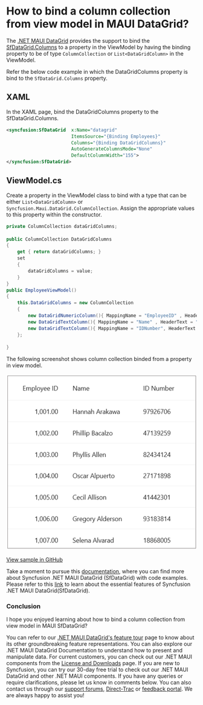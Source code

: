 # How to bind a column collection from view model in MAUI DataGrid? 

The [.NET MAUI DataGrid](https://www.syncfusion.com/maui-controls/maui-datagrid) provides the support to bind the [SfDataGrid.Columns](https://help.syncfusion.com/cr/maui/Syncfusion.Maui.DataGrid.SfDataGrid.html#Syncfusion_Maui_DataGrid_SfDataGrid_Columns) to a property in the ViewModel by having the binding property to be of type `ColumnCollection` or `List<DataGridColumn>` in the ViewModel.

Refer the below code example in which the DataGridColumns property is bind to the `SfDataGrid.Columns` property.

## XAML
In the XAML page, bind the DataGridColumns property to the SfDataGrid.Columns.

```XML
<syncfusion:SfDataGrid  x:Name="datagrid"
                        ItemsSource="{Binding Employees}"
                        Columns="{Binding DataGridColumns}"
                        AutoGenerateColumnsMode="None"
                        DefaultColumnWidth="155">
</syncfusion:SfDataGrid>
```

## ViewModel.cs
Create a property in the ViewModel class to bind with a type that can be either `List<DataGridColumn>` or `Syncfusion.Maui.DataGrid.ColumnCollection`. Assign the appropriate values to this property within the constructor.

```C#
private ColumnCollection dataGridColumns;

public ColumnCollection DataGridColumns
{
    get { return dataGridColumns; }
    set
    {
        dataGridColumns = value;
    }
}
public EmployeeViewModel()
{
    this.DataGridColumns = new ColumnCollection
    {
        new DataGridNumericColumn(){ MappingName = "EmployeeID" , HeaderText="Employee ID"},
        new DataGridTextColumn(){ MappingName = "Name" , HeaderText = "Name"},
        new DataGridTextColumn(){ MappingName = "IDNumber", HeaderText ="ID Number"},
    };

}
```
The following screenshot shows column collection binded from a property in view model.

![DataGrid with Selection Command](SfDataGrid_Binding_Columns.png)

[View sample in GitHub](https://github.com/SyncfusionExamples/How-to-bind-a-column-collection-from-view-model-in-MAUI-SfDataGrid/tree/master)

Take a moment to pursue this [documentation](https://help.syncfusion.com/maui/datagrid/overview), where you can find more about Syncfusion .NET MAUI DataGrid (SfDataGrid) with code examples.
Please refer to this [link](https://www.syncfusion.com/maui-controls/maui-datagrid) to learn about the essential features of Syncfusion .NET MAUI DataGrid(SfDataGrid).

### Conclusion
I hope you enjoyed learning about how to bind a column collection from view model in MAUI SfDataGrid?

You can refer to our [.NET MAUI DataGrid's feature tour](https://www.syncfusion.com/maui-controls/maui-datagrid) page to know about its other groundbreaking feature representations. You can also explore our .NET MAUI DataGrid Documentation to understand how to present and manipulate data.
For current customers, you can check out our .NET MAUI components from the [License and Downloads](https://www.syncfusion.com/account/downloads) page. If you are new to Syncfusion, you can try our 30-day free trial to check out our .NET MAUI DataGrid and other .NET MAUI components.
If you have any queries or require clarifications, please let us know in comments below. You can also contact us through our [support forums](https://www.syncfusion.com/forums), [Direct-Trac](https://support.syncfusion.com/account/login?ReturnUrl=%2Faccount%2Fconnect%2Fauthorize%2Fcallback%3Fclient_id%3Dc54e52f3eb3cde0c3f20474f1bc179ed%26redirect_uri%3Dhttps%253A%252F%252Fsupport.syncfusion.com%252Fagent%252Flogincallback%26response_type%3Dcode%26scope%3Dopenid%2520profile%2520agent.api%2520integration.api%2520offline_access%2520kb.api%26state%3D8db41f98953a4d9ba40407b150ad4cf2%26code_challenge%3DvwHoT64z2h21eP_A9g7JWtr3vp3iPrvSjfh5hN5C7IE%26code_challenge_method%3DS256%26response_mode%3Dquery) or [feedback portal](https://www.syncfusion.com/feedback/maui?control=sfdatagrid). We are always happy to assist you!